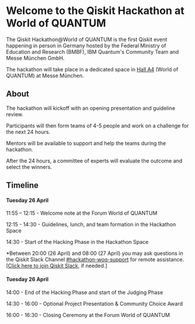 # Welcome to the Qiskit Hackathon at World of QUANTUM

The Qiskit Hackathon@World of QUANTUM is the first Qiskit event happening in person in Germany hosted by the Federal Ministry of Education and Research (BMBF), IBM Quantum's Community Team and Messe München GmbH.

The hackathon will take place in a dedicated space in [Hall A4](https://world-of-photonics.com/en/about/exhibition-sectors/world-of-quantum/) (World of QUANTUM) at Messe München.

## About
The hackathon will kickoff with an opening presentation and guideline review.

Participants will then form teams of 4-5 people and work on a challenge for the next 24 hours.

Mentors will be available to support and help the teams during the hackathon.

After the 24 hours, a committee of experts will evaluate the outcome and select the winners.


## Timeline

#### Tuesday 26 April
11:55 – 12:15 - Welcome note at the Forum World of QUANTUM

12:15 - 14:30 - Guidelines, lunch, and team formation in the Hackathon Space

14:30 - Start of the Hacking Phase in the Hackathon Space

*Between 20:00 (26 April) and 08:00 (27 April) you may ask questions in the Qiskit
Slack Channel [#hackathon-woq-support](https://qiskit.slack.com/archives/C03BJNQ0S15) for remote assistance. [[Click here to join
Qiskit Slack](https://ibm.co/joinqiskitslack), if needed.]

#### Tuesday 26 April
14:00 - End of the Hacking Phase and start of the Judging Phase

14:30 - 16:00 - Optional Project Presentation & Community Choice Award

16:00 - 16:30 - Closing Ceremony at the Forum World of QUANTUM
